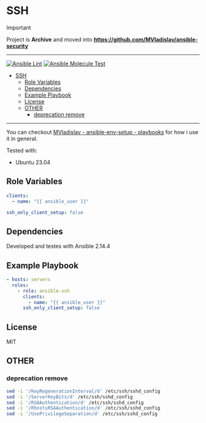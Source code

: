 # SSH

> [!IMPORTANT]  
> Project is **Archive** and moved into **<https://github.com/MVladislav/ansible-security>**

---

[![Ansible Lint](https://github.com/MVladislav/ansible-ssh/actions/workflows/ansible-lint.yml/badge.svg)](https://github.com/MVladislav/ansible-ssh/actions/workflows/ansible-lint.yml)
[![Ansible Molecule Test](https://github.com/MVladislav/ansible-ssh/actions/workflows/ci.yml/badge.svg)](https://github.com/MVladislav/ansible-ssh/actions/workflows/ci.yml)

- [SSH](#ssh)
  - [Role Variables](#role-variables)
  - [Dependencies](#dependencies)
  - [Example Playbook](#example-playbook)
  - [License](#license)
  - [OTHER](#other)
    - [deprecation remove](#deprecation-remove)

---

You can checkout [MVladislav - ansible-env-setup - playbooks](https://github.com/MVladislav/ansible-env-setup/tree/main/playbooks) for how i use it in general.

Tested with:

- Ubuntu 23.04

## Role Variables

```yml
clients:
  - name: "{{ ansible_user }}"

ssh_only_client_setup: false
```

## Dependencies

Developed and testes with Ansible 2.14.4

## Example Playbook

```yml
- hosts: servers
  roles:
    - role: ansible-ssh
      clients:
        - name: "{{ ansible_user }}"
      ssh_only_client_setup: false
```

## License

MIT

## OTHER

### deprecation remove

```sh
sed -i '/KeyRegenerationInterval/d' /etc/ssh/sshd_config
sed -i '/ServerKeyBits/d' /etc/ssh/sshd_config
sed -i '/RSAAuthentication/d' /etc/ssh/sshd_config
sed -i '/RhostsRSAAuthentication/d' /etc/ssh/sshd_config
sed -i '/UsePrivilegeSeparation/d' /etc/ssh/sshd_config
```
